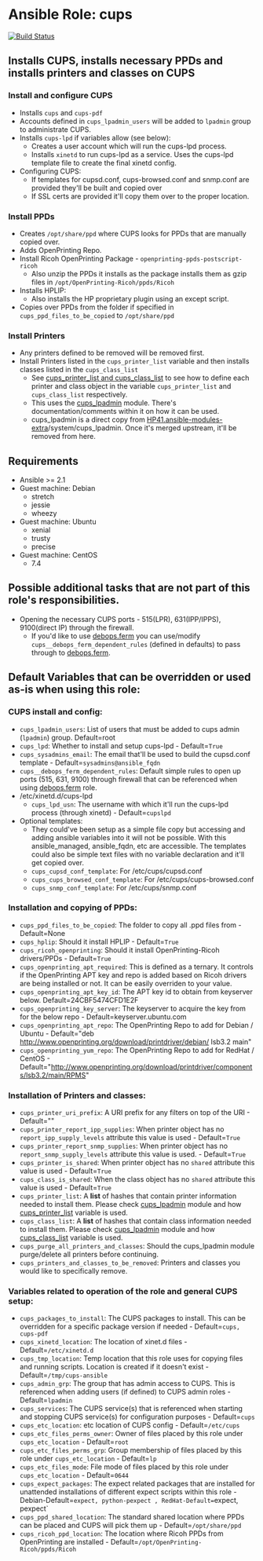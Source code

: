 # Ansible Role: cups

[![Build Status](https://travis-ci.org/HP41/ansible-cups.svg?branch=master)](https://travis-ci.org/HP41/ansible-cups)

## Installs CUPS, installs necessary PPDs and installs printers and classes on CUPS
### Install and configure CUPS
* Installs `cups` and `cups-pdf`
* Accounts defined in `cups_lpadmin_users` will be added to `lpadmin` group to administrate CUPS.
* Installs `cups-lpd` if variables allow (see below):
    * Creates a user account which will run the cups-lpd process.
    * Installs `xinetd` to run cups-lpd as a service. Uses the cups-lpd template file to create the final xinetd config.
* Configuring CUPS: 
    * If templates for cupsd.conf, cups-browsed.conf and snmp.conf are provided they'll be built and copied over 
    * If SSL certs are provided it'll copy them over to the proper location.

### Install PPDs
* Creates `/opt/share/ppd` where CUPS looks for PPDs that are manually copied over.
* Adds OpenPrinting Repo.
* Install Ricoh OpenPrinting Package - `openprinting-ppds-postscript-ricoh`
    * Also unzip the PPDs it installs as the package installs them as gzip files in `/opt/OpenPrinting-Ricoh/ppds/Ricoh`
* Installs HPLIP:
    * Also installs the HP proprietary plugin using an except script.
* Copies over PPDs from the folder if specified in  `cups_ppd_files_to_be_copied` to `/opt/share/ppd`

### Install Printers
* Any printers defined to be removed will be removed first.
* Install Printers listed in the `cups_printer_list` variable and then installs classes listed in the `cups_class_list`
    * See [cups_printer_list and cups_class_list](tasks/printer_install.yml) to see how to define each printer and class object in the variable `cups_printer_list` and `cups_class_list` respectively.
    * This uses the [cups_lpadmin](library/cups_lpadmin.py) module. There's documentation/comments within it on how it can be used.
    * cups\_lpadmin is a direct copy from [HP41.ansible-modules-extra](https://github.com/HP41/ansible-modules-extras)/system/cups\_lpadmin. Once it's merged upstream, it'll be removed from here. 
    
## Requirements 
* Ansible >= 2.1
* Guest machine: Debian
    - stretch
    - jessie
    - wheezy
* Guest machine: Ubuntu
    - xenial
    - trusty
    - precise
* Guest machine: CentOS
    - 7.4

## Possible additional tasks that are not part of this role's responsibilities.
* Opening the necessary CUPS ports - 515(LPR), 631(IPP/IPPS), 9100(direct IP) through the firewall.
    * If you'd like to use [debops.ferm](https://github.com/debops/ansible-ferm) you can use/modify `cups__debops_ferm_dependent_rules` (defined in defaults) to pass through to [debops.ferm](https://github.com/debops/ansible-ferm).

## Default Variables that can be overridden or used as-is when using this role:
### CUPS install and config:
* `cups_lpadmin_users`: List of users that must be added to cups admin (`lpadmin`) group. Default=root
* `cups_lpd`: Whether to install and setup cups-lpd - Default=`True`
* `cups_sysadmins_email`: The email that'll be used to build the cupsd.conf template - Default=`sysadmins@ansible_fqdn`
* `cups__debops_ferm_dependent_rules`: Default simple rules to open up ports (515, 631, 9100) through firewall that can be referenced when using [debops.ferm](https://github.com/debops/ansible-ferm) role.
* /etc/xinetd.d/cups-lpd    
    * `cups_lpd_usn`: The username with which it'll run the cups-lpd process (through xinetd) - Default=`cupslpd`
* Optional templates:
    * They could've been setup as a simple file copy but accessing and adding ansible variables into it will not be possible. With this ansible\_managed, ansible\_fqdn, etc are accessible. The templates could also be simple text files with no variable declaration and it'll get copied over.
    * `cups_cupsd_conf_template`: For /etc/cups/cupsd.conf
    * `cups_cups_browsed_conf_template`: For /etc/cups/cups-browsed.conf
    * `cups_snmp_conf_template`: For /etc/cups/snmp.conf

### Installation and copying of PPDs:
* `cups_ppd_files_to_be_copied`: The folder to copy all .ppd files from - Default=None
* `cups_hplip`: Should it install HPLIP - Default=`True`
* `cups_ricoh_openprinting`: Should it install OpenPrinting-Ricoh drivers/PPDs - Default=`True`
* `cups_openprinting_apt_required`: This is defined as a ternary. It controls if the OpenPrinting APT key and repo is added based on Ricoh drivers are being installed or not. It can be easily overriden to your value.
* `cups_openprinting_apt_key_id`: The APT key id to obtain from keyserver below. Default=24CBF5474CFD1E2F
* `cups_openprinting_key_server`: The keyserver to acquire the key from for the below repo - Default=keyserver.ubuntu.com
* `cups_openprinting_apt_repo`: The OpenPrinting Repo to add for Debian / Ubuntu - Default="deb http://www.openprinting.org/download/printdriver/debian/ lsb3.2 main"
* `cups_openprinting_yum_repo`: The OpenPrinting Repo to add for RedHat / CentOS - Default="http://www.openprinting.org/download/printdriver/components/lsb3.2/main/RPMS"


### Installation of Printers and classes:
* `cups_printer_uri_prefix`: A URI prefix for any filters on top of the URI - Default=""
* `cups_printer_report_ipp_supplies`: When printer object has no `report_ipp_supply_levels` attribute this value is used - Default=`True`
* `cups_printer_report_snmp_supplies`: When printer object has no `report_snmp_supply_levels` attribute this value is used. - Default=`True`
* `cups_printer_is_shared`: When printer object has no `shared` attribute this value is used - Default=`True`
* `cups_class_is_shared`: When the class object has no `shared` attribute this value is used - Default=`True`
* `cups_printer_list`: A **list** of hashes that contain printer information needed to install them. Please check [cups_lpadmin](library/cups_lpadmin.py) module and how [cups_printer_list](tasks/printer_install.yml) variable is used.
* `cups_class_list`: A **list** of hashes that contain class information needed to install them. Please check [cups_lpadmin](library/cups_lpadmin.py) module and how [cups_class_list](tasks/printer_install.yml) variable is used.
* `cups_purge_all_printers_and_classes`: Should the cups_lpadmin module purge/delete all printers before continuing.
* `cups_printers_and_classes_to_be_removed`: Printers and classes you would like to specifically remove.

### Variables related to operation of the role and general CUPS setup:
* `cups_packages_to_install`: The CUPS packages to install. This can be overridden for a specific package version if needed - Default=`cups, cups-pdf`
* `cups_xinetd_location`: The location of xinet.d files - Default=`/etc/xinetd.d`
* `cups_tmp_location`: Temp location that this role uses for copying files and running scripts. Location is created if it doesn't exist - Default=`/tmp/cups-ansible`
* `cups_admin_grp`: The group that has admin access to CUPS. This is referenced when adding users (if defined) to CUPS admin roles - Default=`lpadmin`
* `cups_services`: The CUPS service(s) that is referenced when starting and stopping CUPS service(s) for configuration purposes - Default=`cups`
* `cups_etc_location`: etc location of CUPS config - Default=`/etc/cups`
* `cups_etc_files_perms_owner`: Owner of files placed by this role under `cups_etc_location` - Default=`root`
* `cups_etc_files_perms_grp`: Group membership of files placed by this role under `cups_etc_location` - Default=`lp`
* `cups_etc_files_mode`: File mode of files placed by this role under `cups_etc_location` - Default=`0644`
* `cups_expect_packages`: The expect related packages that are installed for unattended installations of different expect scripts within this role - Debian-Default=`expect, python-pexpect , RedHat-Default=`expect, pexpect`
* `cups_ppd_shared_location`: The standard shared location where PPDs can be placed and CUPS will pick them up - Default=`/opt/share/ppd`
* `cups_ricoh_ppd_location`: The location where Ricoh PPDs from OpenPrinting are installed - Default=`/opt/OpenPrinting-Ricoh/ppds/Ricoh`
